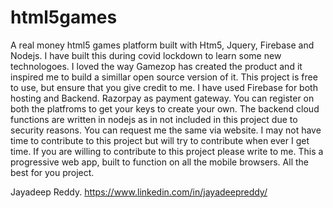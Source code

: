 # html5games
A real money html5 games platform built with Htm5, Jquery, Firebase and Nodejs.
I have built this during covid lockdown to learn some new technologoes.
I loved the way Gamezop has created the product and it inspired me to build a simillar open source version of it. 
This project is free to use, but ensure that you give credit to me. 
I have used Firebase for both hosting and Backend. Razorpay as payment gateway. 
You can register on both the platfroms to get your keys to create your own. 
The backend cloud functions are written in nodejs as in not included in this project due to security reasons. You can request me the same via website.
I may not have time to contribute to this project but will try to contribute when ever I get time. If you are willing to contribute to this project please write to me.
This a progressive web app, built to function on all the mobile browsers. 
All the best for you project.

Jayadeep Reddy.
https://www.linkedin.com/in/jayadeepreddy/
